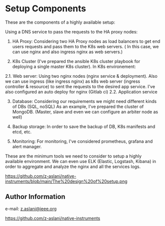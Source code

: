 Setup Components
=========
These are the components of a highly available setup:

Using a DNS service to pass the requests to the HA proxy nodes: 

1. HA Proxy:
Considering two HA Proxy nodes as load balancers to get end users requests and pass them to the K8s web servers. ( In this case, we can use nginx and also ingress nginx as web servers.)

2. K8s Cluster (I've prepared the ansible K8s cluster playbook for deploying a single master K8s cluster).
In K8s environement:

 2.1. Web server:
 Using two nginx nodes (nginx service & deployment). Also we can use ingress (like ingress nginx) as k8s web server (ingress controller & resource) to sent the requests to the desired app service.
 I've also configured an auto deploy for nginx (Gitlab ci)
 2.2. Application service 

3. Database:
Considering our requirements we might need different kinds of DBs (SQL, noSQL)
As an example, I've prepared the cluster of MongoDB. (Master, slave and even we can configure an arbiter node as well)

4. Backup storage:
In order to save the backup of DB, K8s manifests and etcd, etc.

5. Monitoring:
For monitoring, I've considered prometheus, grafana and alert manager.

These are the minimum tools we need to consider to setup a highly available environment.
We can even use ELK (Elastic, Logstash, Kibana) in order to aggregate and analyze the nginx and all the services logs.


https://github.com/z-aslani/native-instruments/blob/main/The%20design%20of%20setup.png


Author Information
------------------

e-mail: z.aslani@ieee.org

https://github.com/z-aslani/native-instruments


